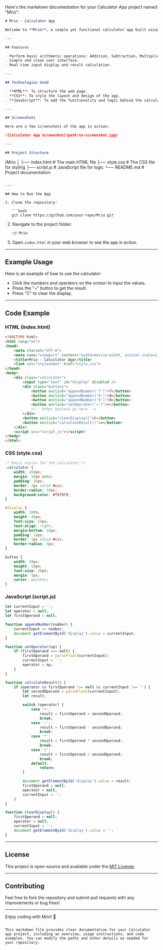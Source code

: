 Here's the markdown documentation for your Calculator App project named "Mrio":

```markdown
# Mrio - Calculator App

Welcome to **Mrio**, a simple yet functional calculator app built using **HTML**, **CSS**, and **JavaScript**. This project demonstrates how to create an interactive web-based calculator.

---

## Features

- Perform basic arithmetic operations: Addition, Subtraction, Multiplication, and Division.
- Simple and clean user interface.
- Real-time input display and result calculation.

---

## Technologies Used

- **HTML**: To structure the web page.
- **CSS**: To style the layout and design of the app.
- **JavaScript**: To add the functionality and logic behind the calculator operations.

---

## Screenshots

Here are a few screenshots of the app in action:

![Calculator App Screenshot](path-to-screenshot.jpg)

---

## Project Structure

```
/Mrio
│
├── index.html        # The main HTML file
├── style.css         # The CSS file for styling
├── script.js         # JavaScript file for logic
└── README.md         # Project documentation
```

---

## How to Run the App

1. Clone the repository:

   ```bash
   git clone https://github.com/your-repo/Mrio.git
   ```

2. Navigate to the project folder:

   ```bash
   cd Mrio
   ```

3. Open `index.html` in your web browser to see the app in action.

---

## Example Usage

Here is an example of how to use the calculator:

- Click the numbers and operators on the screen to input the values.
- Press the "=" button to get the result.
- Press "C" to clear the display.

---

## Code Example

### HTML (index.html)
```html
<!DOCTYPE html>
<html lang="en">
<head>
    <meta charset="UTF-8">
    <meta name="viewport" content="width=device-width, initial-scale=1.0">
    <title>Mrio - Calculator App</title>
    <link rel="stylesheet" href="style.css">
</head>
<body>
    <div class="calculator">
        <input type="text" id="display" disabled />
        <div class="buttons">
            <button onclick="appendNumber('7')">7</button>
            <button onclick="appendNumber('8')">8</button>
            <button onclick="appendNumber('9')">9</button>
            <button onclick="setOperator('+')">+</button>
            <!-- Other buttons go here -->
        </div>
        <button onclick="clearDisplay()">C</button>
        <button onclick="calculateResult()">=</button>
    </div>
    <script src="script.js"></script>
</body>
</html>
```

### CSS (style.css)
```css
/* Basic styles for the calculator */
.calculator {
    width: 260px;
    margin: 50px auto;
    padding: 20px;
    border: 2px solid #ccc;
    border-radius: 10px;
    background-color: #f9f9f9;
}

#display {
    width: 100%;
    height: 40px;
    font-size: 24px;
    text-align: right;
    margin-bottom: 10px;
    padding: 10px;
    border: 1px solid #ccc;
    border-radius: 5px;
}

button {
    width: 50px;
    height: 50px;
    font-size: 20px;
    margin: 5px;
    cursor: pointer;
}
```

### JavaScript (script.js)
```javascript
let currentInput = '';
let operator = null;
let firstOperand = null;

function appendNumber(number) {
    currentInput += number;
    document.getElementById('display').value = currentInput;
}

function setOperator(op) {
    if (firstOperand === null) {
        firstOperand = parseFloat(currentInput);
        currentInput = '';
        operator = op;
    }
}

function calculateResult() {
    if (operator && firstOperand !== null && currentInput !== '') {
        let secondOperand = parseFloat(currentInput);
        let result;

        switch (operator) {
            case '+':
                result = firstOperand + secondOperand;
                break;
            case '-':
                result = firstOperand - secondOperand;
                break;
            case '*':
                result = firstOperand * secondOperand;
                break;
            case '/':
                result = firstOperand / secondOperand;
                break;
            default:
                return;
        }

        document.getElementById('display').value = result;
        firstOperand = null;
        operator = null;
        currentInput = '';
    }
}

function clearDisplay() {
    firstOperand = null;
    operator = null;
    currentInput = '';
    document.getElementById('display').value = '';
}
```

---

## License

This project is open-source and available under the [MIT License](LICENSE).

---

## Contributing

Feel free to fork the repository and submit pull requests with any improvements or bug fixes!

---

Enjoy coding with Mrio! 🎉
```

This markdown file provides clear documentation for your Calculator app project, including an overview, usage instructions, and code examples. You can modify the paths and other details as needed for your repository.
